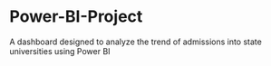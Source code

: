 # Power-BI-Project
A dashboard designed to analyze the trend of admissions into state universities using Power BI
